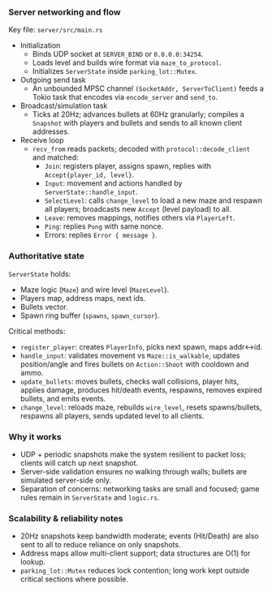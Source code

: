 ### Server networking and flow

Key file: `server/src/main.rs`

- Initialization
  - Binds UDP socket at `SERVER_BIND` or `0.0.0.0:34254`.
  - Loads level and builds wire format via `maze_to_protocol`.
  - Initializes `ServerState` inside `parking_lot::Mutex`.
- Outgoing send task
  - An unbounded MPSC channel `(SocketAddr, ServerToClient)` feeds a Tokio task that encodes via `encode_server` and `send_to`.
- Broadcast/simulation task
  - Ticks at 20Hz; advances bullets at 60Hz granularly; compiles a `Snapshot` with players and bullets and sends to all known client addresses.
- Receive loop
  - `recv_from` reads packets; decoded with `protocol::decode_client` and matched:
    - `Join`: registers player, assigns spawn, replies with `Accept{player_id, level}`.
    - `Input`: movement and actions handled by `ServerState::handle_input`.
    - `SelectLevel`: calls `change_level` to load a new maze and respawn all players; broadcasts new `Accept` (level payload) to all.
    - `Leave`: removes mappings, notifies others via `PlayerLeft`.
    - `Ping`: replies `Pong` with same nonce.
    - Errors: replies `Error { message }`.

### Authoritative state

`ServerState` holds:
- Maze logic (`Maze`) and wire level (`MazeLevel`).
- Players map, address maps, next ids.
- Bullets vector.
- Spawn ring buffer (`spawns`, `spawn_cursor`).

Critical methods:
- `register_player`: creates `PlayerInfo`, picks next spawn, maps addr<->id.
- `handle_input`: validates movement vs `Maze::is_walkable`, updates position/angle and fires bullets on `Action::Shoot` with cooldown and ammo.
- `update_bullets`: moves bullets, checks wall collisions, player hits, applies damage, produces hit/death events, respawns, removes expired bullets, and emits events.
- `change_level`: reloads maze, rebuilds `wire_level`, resets spawns/bullets, respawns all players, sends updated level to all clients.

### Why it works

- UDP + periodic snapshots make the system resilient to packet loss; clients will catch up next snapshot.
- Server-side validation ensures no walking through walls; bullets are simulated server-side only.
- Separation of concerns: networking tasks are small and focused; game rules remain in `ServerState` and `logic.rs`.

### Scalability & reliability notes

- 20Hz snapshots keep bandwidth moderate; events (Hit/Death) are also sent to all to reduce reliance on only snapshots.
- Address maps allow multi-client support; data structures are O(1) for lookup.
- `parking_lot::Mutex` reduces lock contention; long work kept outside critical sections where possible. 